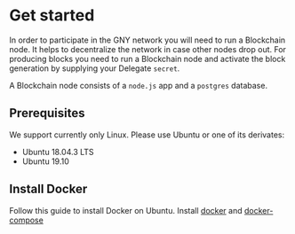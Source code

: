# Get started

In order to participate in the GNY network you will need to run a Blockchain node. It helps to decentralize the network in case other nodes drop out. For producing blocks you need to run a Blockchain node and activate the block generation by supplying your Delegate `secret`.

A Blockchain node consists of a `node.js` app and a `postgres` database.

## Prerequisites

We support currently only Linux. Please use Ubuntu or one of its derivates:

- Ubuntu 18.04.3 LTS
- Ubuntu 19.10

## Install Docker

Follow this guide to install Docker on Ubuntu. Install [docker](https://docs.docker.com/install/linux/docker-ce/ubuntu/) and [docker-compose](https://docs.docker.com/compose/install/)

